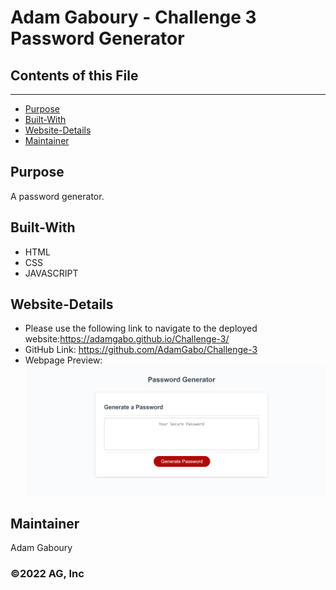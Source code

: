 # Adam Gaboury - Challenge 3 Password Generator

## Contents of this File 
---------------------
 - [Purpose](#Purpose)
 - [Built-With](#Built-With)
 - [Website-Details](#Website-Details)  
 - [Maintainer](#Maintainer)

## Purpose
A password generator. 

## Built-With
* HTML
* CSS
* JAVASCRIPT

## Website-Details
* Please use the following link to navigate to the deployed website:https://adamgabo.github.io/Challenge-3/
* GitHub Link: https://github.com/AdamGabo/Challenge-3
* Webpage Preview: ![Alt text](./assets/images/Capture.PNG?raw=true "Webpage Preview")

## Maintainer
Adam Gaboury

### ©️2022 AG, Inc 
